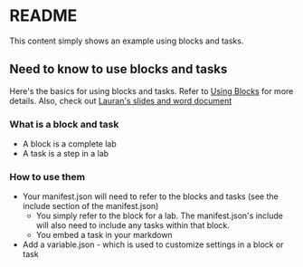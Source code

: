 # README

This content simply shows an example using blocks and tasks. 

## Need to know to use blocks and tasks
Here's the basics for using blocks and tasks. Refer to [Using Blocks](https://oracle-livelabs.github.io/common/building-blocks/how-to-author-with-blocks/workshop/index.html) for more details. Also, check out [Lauran's slides and word document](https://oracle.sharepoint.com/:x:/r/teams/AutonomousDatabasePMHome/Shared%20Documents/adb/workshops/2025-04-ADB-Workshops.xlsx?d=w17ff3eb03d414a73a87ba718aabaaf2d&csf=1&web=1&e=xpJXQh)


### What is a block and task
* A block is a complete lab
* A task is a step in a lab

### How to use them
* Your manifest.json will need to refer to the blocks and tasks (see the include section of the manifest.json)
    - You simply refer to the block for a lab. The manifest.json's include will also need to include any tasks within that block.
    - You embed a task in your markdown
* Add a variable.json - which is used to customize settings in a block or task
